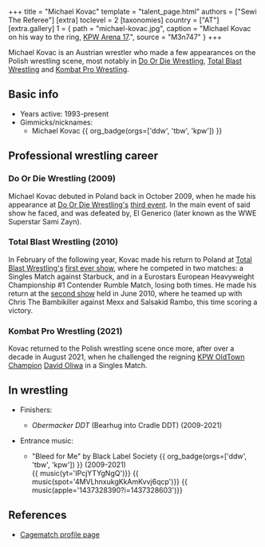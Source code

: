 +++
title = "Michael Kovac"
template = "talent_page.html"
authors = ["Sewi The Referee"]
[extra]
toclevel = 2
[taxonomies]
country = ["AT"]
[extra.gallery]
1 = { path = "michael-kovac.jpg", caption = "Michael Kovac on his way to the ring, [KPW Arena 17](@/e/kpw/2021-08-21-kpw-arena-17-odrodzenie.md).", source = "M3n747" }
+++

Michael Kovac is an Austrian wrestler who made a few appearances on the Polish wrestling scene, most notably in [Do Or Die Wrestling](@/o/ddw.md), [Total Blast Wrestling](@/o/tbw.md) and [Kombat Pro Wrestling](@/o/kpw.md).

## Basic info

* Years active: 1993-present
* Gimmicks/nicknames:
  - Michael Kovac {{ org_badge(orgs=['ddw', 'tbw', 'kpw']) }}

## Professional wrestling career

### Do Or Die Wrestling (2009)

Michael Kovac debuted in Poland back in October 2009, when he made his appearance at [Do Or Die Wrestling's](@/o/ddw.md) [third event](@/e/ddw/2009-10-24-ddw-3.md). In the main event of said show he faced, and was defeated by, El Generico (later known as the WWE Superstar Sami Zayn).

### Total Blast Wrestling (2010)

In February of the following year, Kovac made his return to Poland at [Total Blast Wrestling's](@/o/tbw.md) [first ever show](@/e/tbw/2010-02-27-tbw-1.md), where he competed in two matches: a Singles Match against Starbuck, and in a Eurostars European Heavyweight Championship #1 Contender Rumble Match, losing both times. He made his return at the [second show](@/e/tbw/2010-06-05-tbw-2.md) held in June 2010, where he teamed up with Chris The Bambikiller against Mexx and Salsakid Rambo, this time scoring a victory.

### Kombat Pro Wrestling (2021)

Kovac returned to the Polish wrestling scene once more, after over a decade in August 2021, when he challenged the reigning [KPW OldTown Champion](@/c/kpw-old-town-championship.md) [David Oliwa](@/w/david-oliwa.md) in a Singles Match.

## In wrestling

* Finishers:
  - _Obermacker DDT_ (Bearhug into Cradle DDT) (2009-2021)

* Entrance music:
  - "Bleed for Me" by Black Label Society
 {{ org_badge(orgs=['ddw', 'tbw', 'kpw']) }} (2009-2021) <br>
 {{ music(yt='IPcjYTYgNgQ')}}
 {{ music(spot='4MVLhnxukgKkAmKvvj6qcp')}}
 {{ music(apple='1437328390?i=1437328603')}}

## References

* [Cagematch profile page](https://www.cagematch.net/?id=2&nr=146)

